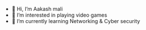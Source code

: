 - 👋 Hi, I’m Aakash mali
- 👀 I’m interested in playing video games 
- 🌱 I’m currently learning Networking & Cyber security
